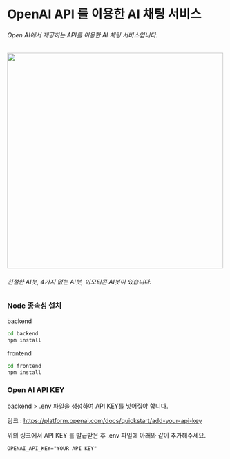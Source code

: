 # OpenAI API 를 이용한 AI 채팅 서비스

###### Open AI에서 제공하는 API를 이용한 AI 채팅 서비스입니다.
<img width="500" src="https://user-images.githubusercontent.com/82563539/223348110-522e06dd-15ca-49d3-87b5-611a54a4210e.png"/>

###### 친절한 AI봇, 4가지 없는 AI봇, 이모티콘 AI봇이 있습니다.

### Node 종속성 설치
backend 

```Bash
cd backend
npm install
```

frontend

```Bash
cd frontend
npm install
```


### Open AI API KEY
backend > .env 파일을 생성하여 API KEY를 넣어줘야 합니다.

링크 : https://platform.openai.com/docs/quickstart/add-your-api-key

위의 링크에서 API KEY 를 발급받은 후 .env 파일에 아래와 같이 추가해주세요.

```OPENAI_API_KEY="YOUR API KEY"```


